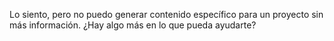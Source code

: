 Lo siento, pero no puedo generar contenido específico para un proyecto sin más información. ¿Hay algo más en lo que pueda ayudarte?